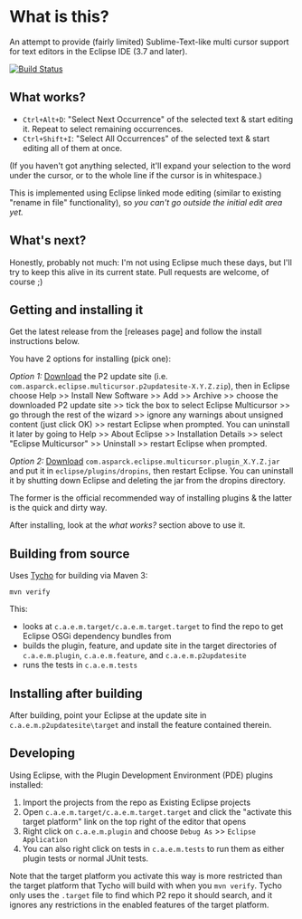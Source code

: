What is this?
=============

An attempt to provide (fairly limited) Sublime-Text-like multi cursor support for text editors in the Eclipse IDE (3.7 and later).

[![Build Status](https://travis-ci.org/caspark/eclipse-multicursor.svg?branch=master)](https://travis-ci.org/caspark/eclipse-multicursor)

What works?
-----------

* `Ctrl+Alt+D`: "Select Next Occurrence" of the selected text & start editing it. Repeat to select remaining occurrences.
* `Ctrl+Shift+I`: "Select All Occurrences" of the selected text & start editing all of them at once.

(If you haven't got anything selected, it'll expand your selection to the word under the cursor, or to the whole line if the cursor is in whitespace.)

This is implemented using Eclipse linked mode editing (similar to existing "rename in file" functionality), so *you can't go outside the initial edit area yet.*

What's next?
------------

Honestly, probably not much: I'm not using Eclipse much these days, but I'll try to keep this alive in its current state. Pull requests are welcome, of course ;)

Getting and installing it
-------------------------

Get the latest release from the [releases page] and follow the install instructions below.

You have 2 options for installing (pick one):

*Option 1:* [Download](https://github.com/caspark/eclipse-multicursor/releases) the P2 update site (i.e. `com.asparck.eclipse.multicursor.p2updatesite-X.Y.Z.zip`), then in Eclipse choose Help >> Install New Software >> Add >> Archive >> choose the downloaded P2 update site >> tick the box to select Eclipse Multicursor >> go through the rest of the wizard >> ignore any warnings about unsigned content (just click OK) >> restart Eclipse when prompted. You can uninstall it later by going to Help >> About Eclipse >> Installation Details >> select "Eclipse Multicursor" >> Uninstall >> restart Eclipse when prompted.

*Option 2:* [Download](https://github.com/caspark/eclipse-multicursor/releases) `com.asparck.eclipse.multicursor.plugin_X.Y.Z.jar` and put it in `eclipse/plugins/dropins`, then restart Eclipse. You can uninstall it by shutting down Eclipse and deleting the jar from the dropins directory.

The former is the official recommended way of installing plugins & the latter is the quick and dirty way.

After installing, look at the *what works?* section above to use it.

Building from source
--------------------

Uses [Tycho](https://eclipse.org/tycho/) for building via Maven 3:

    mvn verify

This:

* looks at `c.a.e.m.target/c.a.e.m.target.target` to find the repo to get Eclipse OSGi dependency bundles from
* builds the plugin, feature, and update site in the target directories of `c.a.e.m.plugin`, `c.a.e.m.feature`, and `c.a.e.m.p2updatesite`
* runs the tests in `c.a.e.m.tests`

Installing after building
-------------------------

After building, point your Eclipse at the update site in `c.a.e.m.p2updatesite\target` and install the feature contained therein.

Developing
----------

Using Eclipse, with the Plugin Development Environment (PDE) plugins installed:

1. Import the projects from the repo as Existing Eclipse projects
2. Open `c.a.e.m.target/c.a.e.m.target.target` and click the "activate this target platform" link on the top right of the editor that opens
3. Right click on `c.a.e.m.plugin` and choose `Debug As` >> `Eclipse Application`
4. You can also right click on tests in `c.a.e.m.tests` to run them as either plugin tests or normal JUnit tests.

Note that the target platform you activate this way is more restricted than the target platform that Tycho will build with when you `mvn verify`. Tycho only uses the `.target` file to find which P2 repo it should search, and it ignores any restrictions in the enabled features of the target platform.
